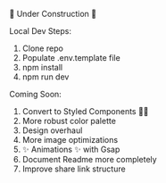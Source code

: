 🚧 Under Construction 🚧

Local Dev Steps:

1. Clone repo
2. Populate .env.template file
3. npm install
4. npm run dev

Coming Soon:

1. Convert to Styled Components 💅🏻
2. More robust color palette
3. Design overhaul
4. More image optimizations
5. ✨ Animations ✨ with Gsap
6. Document Readme more completely
7. Improve share link structure
